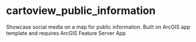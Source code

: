 # cartoview_public_information
Showcase social media on a map for public information. Built on ArcGIS app template and requires ArcGIS Feature Server App
